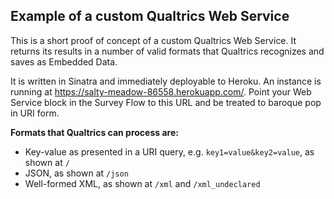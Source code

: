 ## Example of a custom Qualtrics Web Service

This is a short proof of concept of a custom Qualtrics Web Service. It returns its results in a number of valid formats that Qualtrics recognizes and saves as Embedded Data.

It is written in Sinatra and immediately deployable to Heroku. An instance is running at <https://salty-meadow-86558.herokuapp.com/>. Point your Web Service block in the Survey Flow to this URL and be treated to baroque pop in URI form.

**Formats that Qualtrics can process are:**

* Key-value as presented in a URI query, e.g. `key1=value&key2=value`, as shown at `/`
* JSON, as shown at `/json`
* Well-formed XML, as shown at `/xml` and `/xml_undeclared`
